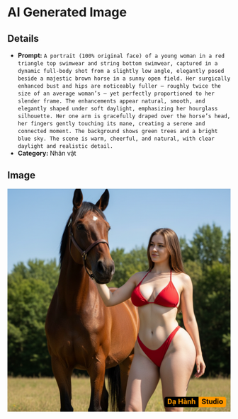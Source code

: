 # AI Generated Image

## Details
- **Prompt:** `A portrait (100% original face) of a young woman in a red triangle top swimwear and string bottom swimwear, captured in a dynamic full-body shot from a slightly low angle, elegantly posed beside a majestic brown horse in a sunny open field. Her surgically enhanced bust and hips are noticeably fuller — roughly twice the size of an average woman’s — yet perfectly proportioned to her slender frame. The enhancements appear natural, smooth, and elegantly shaped under soft daylight, emphasizing her hourglass silhouette. Her one arm is gracefully draped over the horse’s head, her fingers gently touching its mane, creating a serene and connected moment. The background shows green trees and a bright blue sky. The scene is warm, cheerful, and natural, with clear daylight and realistic detail.`
- **Category:** Nhân vật


## Image
![AI Generated Image](./image-2025-10-18T00-38-18-856Z-6nc80.png)